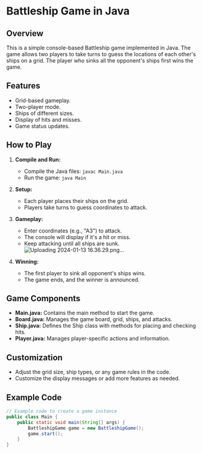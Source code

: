 # Battleship Game in Java

## Overview
This is a simple console-based Battleship game implemented in Java. The game allows two players to take turns to guess the locations of each other's ships on a grid. The player who sinks all the opponent's ships first wins the game.

## Features
- Grid-based gameplay.
- Two-player mode.
- Ships of different sizes.
- Display of hits and misses.
- Game status updates.

## How to Play
1. **Compile and Run:**
    - Compile the Java files: `javac Main.java`
    - Run the game: `java Main`

2. **Setup:**
    - Each player places their ships on the grid.
    - Players take turns to guess coordinates to attack.

3. **Gameplay:**
    - Enter coordinates (e.g., "A3") to attack.
    - The console will display if it's a hit or miss.
    - Keep attacking until all ships are sunk.
![Uploading 2024-01-13 16.36.29.png…]()


4. **Winning:**
    - The first player to sink all opponent's ships wins.
    - The game ends, and the winner is announced.

## Game Components
- **Main.java:** Contains the main method to start the game.
- **Board.java:** Manages the game board, grid, ships, and attacks.
- **Ship.java:** Defines the Ship class with methods for placing and checking hits.
- **Player.java:** Manages player-specific actions and information.

## Customization
- Adjust the grid size, ship types, or any game rules in the code.
- Customize the display messages or add more features as needed.

## Example Code
```java
// Example code to create a game instance
public class Main {
    public static void main(String[] args) {
        BattleshipGame game = new BattleshipGame();
        game.start();
    }
}


